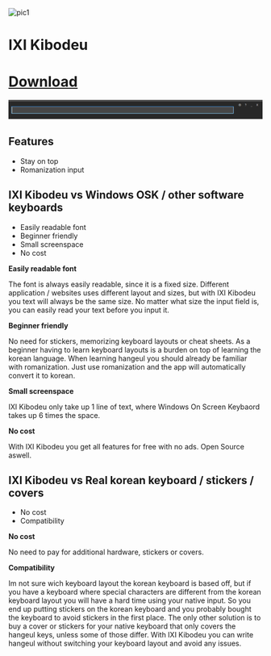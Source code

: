 ![pic1](/power.jpg)

# IXI Kibodeu

# [Download](https://powermongur.com/kibodeu/install.htm)

![Screenshot1](/Installer/5.png)

## Features

- Stay on top
- Romanization input

## IXI Kibodeu vs Windows OSK / other software keyboards

- Easily readable font
- Beginner friendly
- Small screenspace
- No cost

**Easily readable font**

The font is always easily readable, since it is a fixed size. Different application / websites uses different layout and sizes, but with IXI Kibodeu you text will always be the same size. No matter what size the input field is, you can easily read your text before you input it.

**Beginner friendly**

No need for stickers, memorizing keyboard layouts or cheat sheets. As a beginner having to learn keyboard layouts is a burden on top of learning the korean language. When learning hangeul you should already be familiar with romanization. Just use romanization and the app will automatically convert it to korean.

**Small screenspace**

IXI Kibodeu only take up 1 line of text, where Windows On Screen Keybaord takes up 6 times the space.

**No cost**

With IXI Kibodeu you get all features for free with no ads. Open Source aswell.

## IXI Kibodeu vs Real korean keyboard / stickers / covers

- No cost
- Compatibility

**No cost**

No need to pay for additional hardware, stickers or covers.

**Compatibility**

Im not sure wich keyboard layout the korean keyboard is based off, but if you have a keyboard where special characters are different from the korean keyboard layout you will have a hard time using your native input. So you end up putting stickers on the korean keyboard and you probably bought the keyboard to avoid stickers in the first place. The only other solution is to buy a cover or stickers for your native keyboard that only covers the hangeul keys, unless some of those differ. With IXI Kibodeu you can write hangeul without switching your keyboard layout and avoid any issues.
